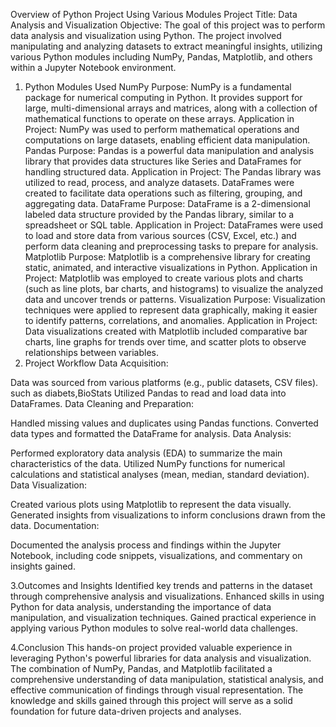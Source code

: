Overview of Python Project Using Various Modules
Project Title: Data Analysis and Visualization
Objective: The goal of this project was to perform data analysis and visualization using Python. The project involved manipulating and analyzing datasets to extract meaningful insights, utilizing various Python modules including NumPy, Pandas, Matplotlib, and others within a Jupyter Notebook environment.

1. Python Modules Used
NumPy
Purpose: NumPy is a fundamental package for numerical computing in Python. It provides support for large, multi-dimensional arrays and matrices, along with a collection of mathematical functions to operate on these arrays.
Application in Project: NumPy was used to perform mathematical operations and computations on large datasets, enabling efficient data manipulation.
Pandas
Purpose: Pandas is a powerful data manipulation and analysis library that provides data structures like Series and DataFrames for handling structured data.
Application in Project: The Pandas library was utilized to read, process, and analyze datasets. DataFrames were created to facilitate data operations such as filtering, grouping, and aggregating data.
DataFrame
Purpose: DataFrame is a 2-dimensional labeled data structure provided by the Pandas library, similar to a spreadsheet or SQL table.
Application in Project: DataFrames were used to load and store data from various sources (CSV, Excel, etc.) and perform data cleaning and preprocessing tasks to prepare for analysis.
Matplotlib
Purpose: Matplotlib is a comprehensive library for creating static, animated, and interactive visualizations in Python.
Application in Project: Matplotlib was employed to create various plots and charts (such as line plots, bar charts, and histograms) to visualize the analyzed data and uncover trends or patterns.
Visualization
Purpose: Visualization techniques were applied to represent data graphically, making it easier to identify patterns, correlations, and anomalies.
Application in Project: Data visualizations created with Matplotlib included comparative bar charts, line graphs for trends over time, and scatter plots to observe relationships between variables.
2. Project Workflow
Data Acquisition:

Data was sourced from various platforms (e.g., public datasets, CSV files).
such as diabets,BioStats
Utilized Pandas to read and load data into DataFrames.
Data Cleaning and Preparation:

Handled missing values and duplicates using Pandas functions.
Converted data types and formatted the DataFrame for analysis.
Data Analysis:

Performed exploratory data analysis (EDA) to summarize the main characteristics of the data.
Utilized NumPy functions for numerical calculations and statistical analyses (mean, median, standard deviation).
Data Visualization:

Created various plots using Matplotlib to represent the data visually.
Generated insights from visualizations to inform conclusions drawn from the data.
Documentation:

Documented the analysis process and findings within the Jupyter Notebook, including code snippets, visualizations, and commentary on insights gained.





3.Outcomes and Insights
Identified key trends and patterns in the dataset through comprehensive analysis and visualizations.
Enhanced skills in using Python for data analysis, understanding the importance of data manipulation, and visualization techniques.
Gained practical experience in applying various Python modules to solve real-world data challenges.



4.Conclusion
This hands-on project provided valuable experience in leveraging Python's powerful libraries for data analysis and visualization. The combination of NumPy, Pandas, and Matplotlib facilitated a comprehensive understanding of data manipulation, statistical analysis, and effective communication of findings through visual representation. The knowledge and skills gained through this project will serve as a solid foundation for future data-driven projects and analyses.



